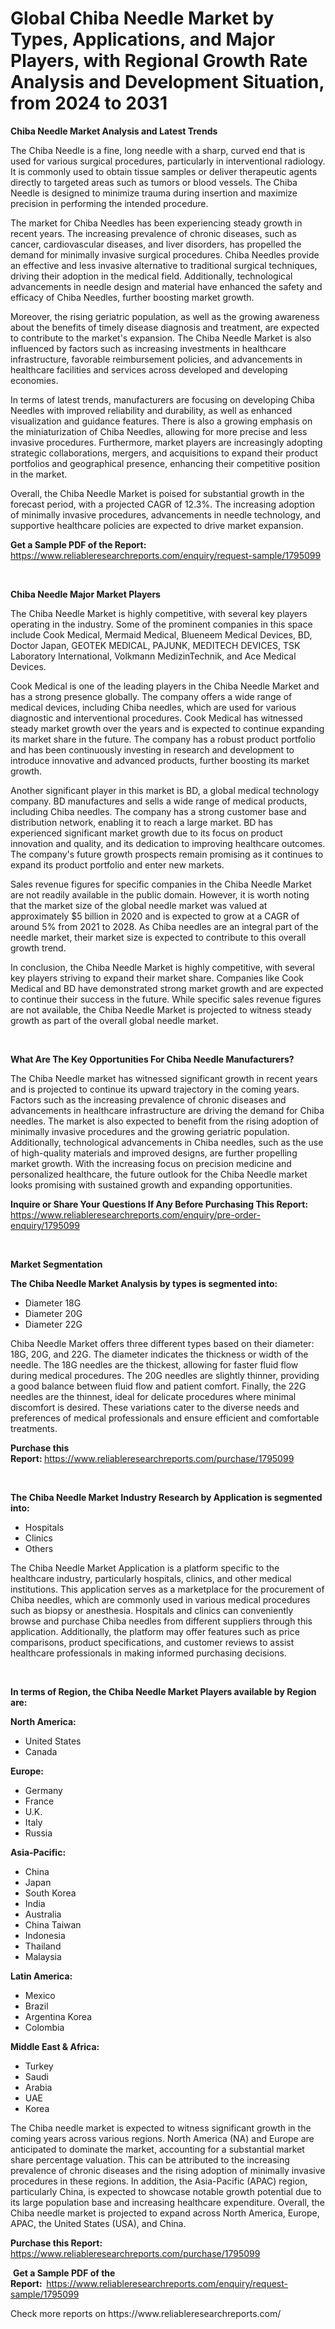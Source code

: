 <p><h1>Global Chiba Needle Market by Types, Applications, and Major Players, with Regional Growth Rate Analysis and Development Situation, from 2024 to 2031</h1></p><p><strong>Chiba Needle Market Analysis and Latest Trends</strong></p>
<p><p>The Chiba Needle is a fine, long needle with a sharp, curved end that is used for various surgical procedures, particularly in interventional radiology. It is commonly used to obtain tissue samples or deliver therapeutic agents directly to targeted areas such as tumors or blood vessels. The Chiba Needle is designed to minimize trauma during insertion and maximize precision in performing the intended procedure.</p><p>The market for Chiba Needles has been experiencing steady growth in recent years. The increasing prevalence of chronic diseases, such as cancer, cardiovascular diseases, and liver disorders, has propelled the demand for minimally invasive surgical procedures. Chiba Needles provide an effective and less invasive alternative to traditional surgical techniques, driving their adoption in the medical field. Additionally, technological advancements in needle design and material have enhanced the safety and efficacy of Chiba Needles, further boosting market growth.</p><p>Moreover, the rising geriatric population, as well as the growing awareness about the benefits of timely disease diagnosis and treatment, are expected to contribute to the market's expansion. The Chiba Needle Market is also influenced by factors such as increasing investments in healthcare infrastructure, favorable reimbursement policies, and advancements in healthcare facilities and services across developed and developing economies.</p><p>In terms of latest trends, manufacturers are focusing on developing Chiba Needles with improved reliability and durability, as well as enhanced visualization and guidance features. There is also a growing emphasis on the miniaturization of Chiba Needles, allowing for more precise and less invasive procedures. Furthermore, market players are increasingly adopting strategic collaborations, mergers, and acquisitions to expand their product portfolios and geographical presence, enhancing their competitive position in the market.</p><p>Overall, the Chiba Needle Market is poised for substantial growth in the forecast period, with a projected CAGR of 12.3%. The increasing adoption of minimally invasive procedures, advancements in needle technology, and supportive healthcare policies are expected to drive market expansion.</p></p>
<p><strong>Get a Sample PDF of the Report:&nbsp;</strong> <a href="https://www.reliableresearchreports.com/enquiry/request-sample/1795099">https://www.reliableresearchreports.com/enquiry/request-sample/1795099</a></p>
<p>&nbsp;</p>
<p><strong>Chiba Needle Major Market Players</strong></p>
<p><p>The Chiba Needle Market is highly competitive, with several key players operating in the industry. Some of the prominent companies in this space include Cook Medical, Mermaid Medical, Blueneem Medical Devices, BD, Doctor Japan, GEOTEK MEDICAL, PAJUNK, MEDITECH DEVICES, TSK Laboratory International, Volkmann MedizinTechnik, and Ace Medical Devices.</p><p>Cook Medical is one of the leading players in the Chiba Needle Market and has a strong presence globally. The company offers a wide range of medical devices, including Chiba needles, which are used for various diagnostic and interventional procedures. Cook Medical has witnessed steady market growth over the years and is expected to continue expanding its market share in the future. The company has a robust product portfolio and has been continuously investing in research and development to introduce innovative and advanced products, further boosting its market growth.</p><p>Another significant player in this market is BD, a global medical technology company. BD manufactures and sells a wide range of medical products, including Chiba needles. The company has a strong customer base and distribution network, enabling it to reach a large market. BD has experienced significant market growth due to its focus on product innovation and quality, and its dedication to improving healthcare outcomes. The company's future growth prospects remain promising as it continues to expand its product portfolio and enter new markets.</p><p>Sales revenue figures for specific companies in the Chiba Needle Market are not readily available in the public domain. However, it is worth noting that the market size of the global needle market was valued at approximately $5 billion in 2020 and is expected to grow at a CAGR of around 5% from 2021 to 2028. As Chiba needles are an integral part of the needle market, their market size is expected to contribute to this overall growth trend.</p><p>In conclusion, the Chiba Needle Market is highly competitive, with several key players striving to expand their market share. Companies like Cook Medical and BD have demonstrated strong market growth and are expected to continue their success in the future. While specific sales revenue figures are not available, the Chiba Needle Market is projected to witness steady growth as part of the overall global needle market.</p></p>
<p>&nbsp;</p>
<p><strong>What Are The Key Opportunities For Chiba Needle Manufacturers?</strong></p>
<p><p>The Chiba Needle market has witnessed significant growth in recent years and is projected to continue its upward trajectory in the coming years. Factors such as the increasing prevalence of chronic diseases and advancements in healthcare infrastructure are driving the demand for Chiba needles. The market is also expected to benefit from the rising adoption of minimally invasive procedures and the growing geriatric population. Additionally, technological advancements in Chiba needles, such as the use of high-quality materials and improved designs, are further propelling market growth. With the increasing focus on precision medicine and personalized healthcare, the future outlook for the Chiba Needle market looks promising with sustained growth and expanding opportunities.</p></p>
<p><strong>Inquire or Share Your Questions If Any Before Purchasing This Report:</strong> <a href="https://www.reliableresearchreports.com/enquiry/pre-order-enquiry/1795099">https://www.reliableresearchreports.com/enquiry/pre-order-enquiry/1795099</a></p>
<p>&nbsp;</p>
<p><strong>Market Segmentation</strong></p>
<p><strong>The Chiba Needle Market Analysis by types is segmented into:</strong></p>
<p><ul><li>Diameter 18G</li><li>Diameter 20G</li><li>Diameter 22G</li></ul></p>
<p><p>Chiba Needle Market offers three different types based on their diameter: 18G, 20G, and 22G. The diameter indicates the thickness or width of the needle. The 18G needles are the thickest, allowing for faster fluid flow during medical procedures. The 20G needles are slightly thinner, providing a good balance between fluid flow and patient comfort. Finally, the 22G needles are the thinnest, ideal for delicate procedures where minimal discomfort is desired. These variations cater to the diverse needs and preferences of medical professionals and ensure efficient and comfortable treatments.</p></p>
<p><strong>Purchase this Report:&nbsp;</strong><a href="https://www.reliableresearchreports.com/purchase/1795099">https://www.reliableresearchreports.com/purchase/1795099</a></p>
<p>&nbsp;</p>
<p><strong>The Chiba Needle Market Industry Research by Application is segmented into:</strong></p>
<p><ul><li>Hospitals</li><li>Clinics</li><li>Others</li></ul></p>
<p><p>The Chiba Needle Market Application is a platform specific to the healthcare industry, particularly hospitals, clinics, and other medical institutions. This application serves as a marketplace for the procurement of Chiba needles, which are commonly used in various medical procedures such as biopsy or anesthesia. Hospitals and clinics can conveniently browse and purchase Chiba needles from different suppliers through this application. Additionally, the platform may offer features such as price comparisons, product specifications, and customer reviews to assist healthcare professionals in making informed purchasing decisions.</p></p>
<p>&nbsp;</p>
<p><strong>In terms of Region, the Chiba Needle Market Players available by Region are:</strong></p>
<p>
    <p> <strong> North America: </strong>
        <ul>
            <li>United States</li>
            <li>Canada</li>
        </ul>
        </p> 
    <p> <strong> Europe: </strong>
        <ul>
            <li>Germany</li>
            <li>France</li>
            <li>U.K.</li>
            <li>Italy</li>
            <li>Russia</li>
        </ul>
        </p> 
    <p> <strong> Asia-Pacific: </strong>
        <ul>
            <li>China</li>
            <li>Japan</li>
            <li>South Korea</li>
            <li>India</li>
            <li>Australia</li>
            <li>China Taiwan</li>
            <li>Indonesia</li>
            <li>Thailand</li>
            <li>Malaysia</li>
        </ul>
        </p> 
    <p> <strong> Latin America: </strong>
        <ul>
            <li>Mexico</li>
            <li>Brazil</li>
            <li>Argentina Korea</li>
            <li>Colombia</li>
        </ul>
        </p> 
    <p> <strong> Middle East & Africa: </strong>
        <ul>
            <li>Turkey</li>
            <li>Saudi</li>
            <li>Arabia</li>
            <li>UAE</li>
            <li>Korea</li>
        </ul>
    </p>
    </p>
<p><p>The Chiba needle market is expected to witness significant growth in the coming years across various regions. North America (NA) and Europe are anticipated to dominate the market, accounting for a substantial market share percentage valuation. This can be attributed to the increasing prevalence of chronic diseases and the rising adoption of minimally invasive procedures in these regions. In addition, the Asia-Pacific (APAC) region, particularly China, is expected to showcase notable growth potential due to its large population base and increasing healthcare expenditure. Overall, the Chiba needle market is projected to expand across North America, Europe, APAC, the United States (USA), and China.</p></p>
<p><strong>Purchase this Report: </strong><a href="https://www.reliableresearchreports.com/purchase/1795099">https://www.reliableresearchreports.com/purchase/1795099</a></p>
<p>&nbsp;<strong>Get a Sample PDF of the Report:&nbsp;&nbsp;</strong><a href="https://www.reliableresearchreports.com/enquiry/request-sample/1795099">https://www.reliableresearchreports.com/enquiry/request-sample/1795099</a></p>
<p><strong></strong></p>
<p>Check more reports on https://www.reliableresearchreports.com/</p>